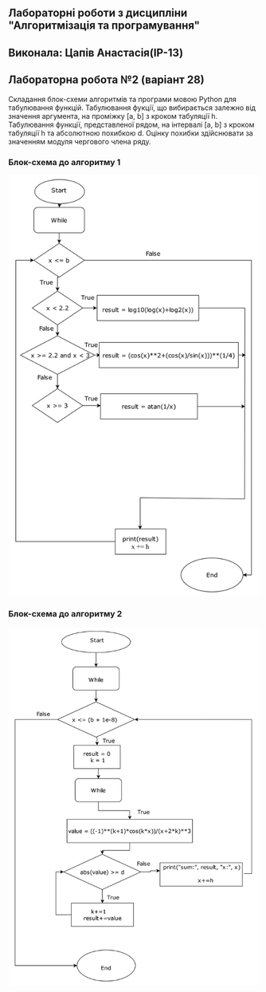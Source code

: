 ## Лабораторні роботи з дисципліни "Алгоритмізація та програмування"
## Виконала: Цапів Анастасія(IP-13)
## Лабораторна робота №2 (варіант 28)

Складання блок-схеми алгоритмів та програми мовою Python для табулювання функцій. Табулювання фукції, що вибирається залежно від значення аргумента, на проміжку [a, b] з кроком табуляції h. Табулювання  функції, представленої рядом, на інтервалі  [a,  b] з кроком табуляції h та абсолютною  похибкою d.  Оцінку похибки здійснювати за значенням модуля чергового члена ряду.

### Блок-схема до алгоритму 1
![schema1](assets\lab2_1.drawio.png)

### Блок-схема до алгоритму 2
![schema2](assets\lab2_2.drawio.png)
